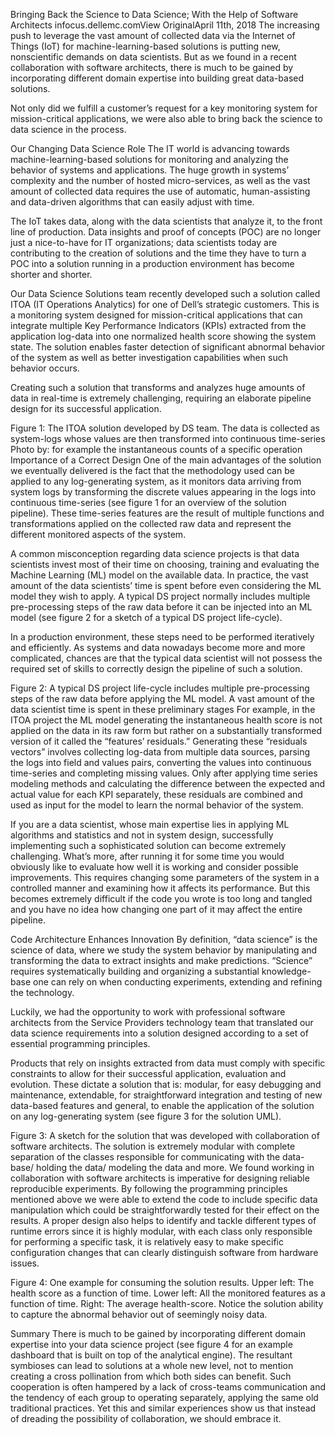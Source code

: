 Bringing Back the Science to Data Science; With the Help of Software Architects
infocus.dellemc.comView OriginalApril 11th, 2018
The increasing push to leverage the vast amount of collected data via the Internet of Things (IoT) for machine-learning-based solutions is putting new, nonscientific demands on data scientists. But as we found in a recent collaboration with software architects, there is much to be gained by incorporating different domain expertise into building great data-based solutions.

Not only did we fulfill a customer’s request for a key monitoring system for mission-critical applications, we were also able to bring back the science to data science in the process.

Our Changing Data Science Role
The IT world is advancing towards machine-learning-based solutions for monitoring and analyzing the behavior of systems and applications. The huge growth in systems’ complexity and the number of hosted micro-services, as well as the vast amount of collected data requires the use of automatic, human-assisting and data-driven algorithms that can easily adjust with time.

The IoT takes data, along with the data scientists that analyze it, to the front line of production. Data insights and proof of concepts (POC) are no longer just a nice-to-have for IT organizations; data scientists today are contributing to the creation of solutions and the time they have to turn a POC into a solution running in a production environment has become shorter and shorter.

Our Data Science Solutions team recently developed such a solution called ITOA (IT Operations Analytics) for one of Dell’s strategic customers. This is a monitoring system designed for mission-critical applications that can integrate multiple Key Performance Indicators (KPIs) extracted from the application log-data into one normalized health score showing the system state. The solution enables faster detection of significant abnormal behavior of the system as well as better investigation capabilities when such behavior occurs.

Creating such a solution that transforms and analyzes huge amounts of data in real-time is extremely challenging, requiring an elaborate pipeline design for its successful application.


Figure 1: The ITOA solution developed by DS team. The data is collected as system-logs whose values are then transformed into continuous time-series
Photo by: for example the instantaneous counts of a specific operation
Importance of a Correct Design
One of the main advantages of the solution we eventually delivered is the fact that the methodology used can be applied to any log-generating system, as it monitors data arriving from system logs by transforming the discrete values appearing in the logs into continuous time-series (see figure 1 for an overview of the solution pipeline). These time-series features are the result of multiple functions and transformations applied on the collected raw data and represent the different monitored aspects of the system.

A common misconception regarding data science projects is that data scientists invest most of their time on choosing, training and evaluating the Machine Learning (ML) model on the available data. In practice, the vast amount of the data scientists’ time is spent before even considering the ML model they wish to apply. A typical DS project normally includes multiple pre-processing steps of the raw data before it can be injected into an ML model (see figure 2 for a sketch of a typical DS project life-cycle).

In a production environment, these steps need to be performed iteratively and efficiently.  As systems and data nowadays become more and more complicated, chances are that the typical data scientist will not possess the required set of skills to correctly design the pipeline of such a solution.


Figure 2: A typical DS project life-cycle includes multiple pre-processing steps of the raw data before applying the ML model. A vast amount of the data scientist time is spent in these preliminary stages
For example, in the ITOA project the ML model generating the instantaneous health score is not applied on the data in its raw form but rather on a substantially transformed version of it called the “features’ residuals.” Generating these “residuals vectors” involves collecting log-data from multiple data sources, parsing the logs into field and values pairs, converting the values into continuous time-series and completing missing values. Only after applying time series modeling methods and calculating the difference between the expected and actual value for each KPI separately, these residuals are combined and used as input for the model to learn the normal behavior of the system.

If you are a data scientist, whose main expertise lies in applying ML algorithms and statistics and not in system design, successfully implementing such a sophisticated solution can become extremely challenging. What’s more, after running it for some time you would obviously like to evaluate how well it is working and consider possible improvements. This requires changing some parameters of the system in a controlled manner and examining how it affects its performance. But this becomes extremely difficult if the code you wrote is too long and tangled and you have no idea how changing one part of it may affect the entire pipeline.

Code Architecture Enhances Innovation
By definition, “data science” is the science of data, where we study the system behavior by manipulating and transforming the data to extract insights and make predictions. “Science” requires systematically building and organizing a substantial knowledge-base one can rely on when conducting experiments, extending and refining the technology.

Luckily, we had the opportunity to work with professional software architects from the Service Providers technology team that translated our data science requirements into a solution designed according to a set of essential programming principles.

Products that rely on insights extracted from data must comply with specific constraints to allow for their successful application, evaluation and evolution. These dictate a solution that is: modular, for easy debugging and maintenance, extendable, for straightforward integration and testing of new data-based features and general, to enable the application of the solution on any log-generating system (see figure 3 for the solution UML).


Figure 3: A sketch for the solution that was developed with collaboration of software architects. The solution is extremely modular with complete separation of the classes responsible for communicating with the data-base/ holding the data/ modeling the data and more.
We found working in collaboration with software architects is imperative for designing reliable reproducible experiments. By following the programming principles mentioned above we were able to extend the code to include specific data manipulation which could be straightforwardly tested for their effect on the results. A proper design also helps to identify and tackle different types of runtime errors since it is highly modular, with each class only responsible for performing a specific task, it is relatively easy to make specific configuration changes that can clearly distinguish software from hardware issues.

Figure 4: One example for consuming the solution results. Upper left: The health score as a function of time. Lower left: All the monitored features as a function of time. Right: The average health-score. Notice the solution ability to capture the abnormal behavior out of seemingly noisy data.

Summary
There is much to be gained by incorporating different domain expertise into your data science project (see figure 4 for an example dashboard that is built on top of the analytical engine). The resultant symbioses can lead to solutions at a whole new level, not to mention creating a cross pollination from which both sides can benefit. Such cooperation is often hampered by a lack of cross-teams communication and the tendency of each group to operating separately, applying the same old traditional practices. Yet this and similar experiences show us that instead of dreading the possibility of collaboration, we should embrace it.
